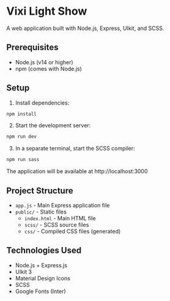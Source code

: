# Vixi Light Show

A web application built with Node.js, Express, UIkit, and SCSS.

## Prerequisites

- Node.js (v14 or higher)
- npm (comes with Node.js)

## Setup

1. Install dependencies:
```bash
npm install
```

2. Start the development server:
```bash
npm run dev
```

3. In a separate terminal, start the SCSS compiler:
```bash
npm run sass
```

The application will be available at http://localhost:3000

## Project Structure

- `app.js` - Main Express application file
- `public/` - Static files
  - `index.html` - Main HTML file
  - `scss/` - SCSS source files
  - `css/` - Compiled CSS files (generated)

## Technologies Used

- Node.js + Express.js
- UIkit 3
- Material Design Icons
- SCSS
- Google Fonts (Inter) 